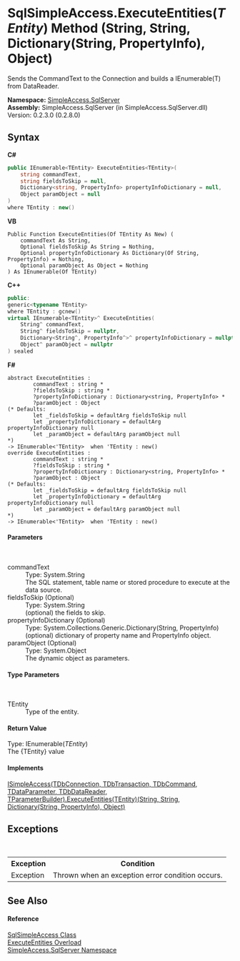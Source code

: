 # SqlSimpleAccess.ExecuteEntities(*TEntity*) Method (String, String, Dictionary(String, PropertyInfo), Object)
 

Sends the CommandText to the Connection and builds a IEnumerable(T) from DataReader.

**Namespace:**&nbsp;<a href="N_SimpleAccess_SqlServer">SimpleAccess.SqlServer</a><br />**Assembly:**&nbsp;SimpleAccess.SqlServer (in SimpleAccess.SqlServer.dll) Version: 0.2.3.0 (0.2.8.0)

## Syntax

**C#**<br />
``` C#
public IEnumerable<TEntity> ExecuteEntities<TEntity>(
	string commandText,
	string fieldsToSkip = null,
	Dictionary<string, PropertyInfo> propertyInfoDictionary = null,
	Object paramObject = null
)
where TEntity : new()

```

**VB**<br />
``` VB
Public Function ExecuteEntities(Of TEntity As New) ( 
	commandText As String,
	Optional fieldsToSkip As String = Nothing,
	Optional propertyInfoDictionary As Dictionary(Of String, PropertyInfo) = Nothing,
	Optional paramObject As Object = Nothing
) As IEnumerable(Of TEntity)
```

**C++**<br />
``` C++
public:
generic<typename TEntity>
where TEntity : gcnew()
virtual IEnumerable<TEntity>^ ExecuteEntities(
	String^ commandText, 
	String^ fieldsToSkip = nullptr, 
	Dictionary<String^, PropertyInfo^>^ propertyInfoDictionary = nullptr, 
	Object^ paramObject = nullptr
) sealed
```

**F#**<br />
``` F#
abstract ExecuteEntities : 
        commandText : string * 
        ?fieldsToSkip : string * 
        ?propertyInfoDictionary : Dictionary<string, PropertyInfo> * 
        ?paramObject : Object 
(* Defaults:
        let _fieldsToSkip = defaultArg fieldsToSkip null
        let _propertyInfoDictionary = defaultArg propertyInfoDictionary null
        let _paramObject = defaultArg paramObject null
*)
-> IEnumerable<'TEntity>  when 'TEntity : new()
override ExecuteEntities : 
        commandText : string * 
        ?fieldsToSkip : string * 
        ?propertyInfoDictionary : Dictionary<string, PropertyInfo> * 
        ?paramObject : Object 
(* Defaults:
        let _fieldsToSkip = defaultArg fieldsToSkip null
        let _propertyInfoDictionary = defaultArg propertyInfoDictionary null
        let _paramObject = defaultArg paramObject null
*)
-> IEnumerable<'TEntity>  when 'TEntity : new()
```


#### Parameters
&nbsp;<dl><dt>commandText</dt><dd>Type: System.String<br />The SQL statement, table name or stored procedure to execute at the data source.</dd><dt>fieldsToSkip (Optional)</dt><dd>Type: System.String<br />(optional) the fields to skip.</dd><dt>propertyInfoDictionary (Optional)</dt><dd>Type: System.Collections.Generic.Dictionary(String, PropertyInfo)<br />(optional) dictionary of property name and PropertyInfo object.</dd><dt>paramObject (Optional)</dt><dd>Type: System.Object<br />The dynamic object as parameters.</dd></dl>

#### Type Parameters
&nbsp;<dl><dt>TEntity</dt><dd>Type of the entity.</dd></dl>

#### Return Value
Type: IEnumerable(*TEntity*)<br />The {TEntity} value

#### Implements
<a href="M_SimpleAccess_Core_ISimpleAccess_6_ExecuteEntities__1_2">ISimpleAccess(TDbConnection, TDbTransaction, TDbCommand, TDataParameter, TDbDataReader, TParameterBuilder).ExecuteEntities(TEntity)(String, String, Dictionary(String, PropertyInfo), Object)</a><br />

## Exceptions
&nbsp;<table><tr><th>Exception</th><th>Condition</th></tr><tr><td>Exception</td><td>Thrown when an exception error condition occurs.</td></tr></table>

## See Also


#### Reference
<a href="T_SimpleAccess_SqlServer_SqlSimpleAccess">SqlSimpleAccess Class</a><br /><a href="Overload_SimpleAccess_SqlServer_SqlSimpleAccess_ExecuteEntities">ExecuteEntities Overload</a><br /><a href="N_SimpleAccess_SqlServer">SimpleAccess.SqlServer Namespace</a><br />